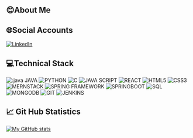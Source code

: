 ## 😊About Me
## 🌐Social Accounts
[![LinkedIn](https://img.shields.io/badge/LinkedIN-lightblue.svg?style=for-the-badge)](https://www.linkedin.com/in/srimallikaardhala)
## 💻Technical Stack
![:java JAVA](https://img.shields.io/badge/JAVA-red.svg?style=for-the-badge)
![PYTHON](https://img.shields.io/badge/PYTHON-yellow.svg?style=for-the-badge)
![C](https://img.shields.io/badge/C-green.svg?style=for-the-badge)
![JAVA SCRIPT](https://img.shields.io/badge/JAVASCRIPT-blue.svg?style=for-the-badge)
![REACT](https://img.shields.io/badge/REACT-green.svg?style=for-the-badge)
![HTML5](https://img.shields.io/badge/HTML5-lightblue.svg?style=for-the-badge)
![CSS3](https://img.shields.io/badge/CSS3-pink.svg?style=for-the-badge)
![MERNSTACK](https://img.shields.io/badge/MERNSTACK-yellow.svg?style=for-the-badge)
![SPRING FRAMEWORK](https://img.shields.io/badge/SPRING-FRAMEWORK-green.svg?style=for-the-badge)
![SPRINGBOOT](https://img.shields.io/badge/SPRINGBOOT-lightblue.svg?style=for-the-badge)
![SQL](https://img.shields.io/badge/SQL-red.svg?style=for-the-badge)
![MONGODB](https://img.shields.io/badge/MONGODB-darkblue.svg?style=for-the-badge)
![GIT](https://img.shields.io/badge/GIT-VERSION-red.svg?style=for-the-badge)
![JENKINS](https://img.shields.io/badge/JENKINS-lightblue.svg?style=for-the-badge)
## 📈 Git Hub Statistics 
[![My GitHub stats](https://github-readme-stats.vercel.app/api?username=SriMallikaArdhala&theme=dark&show_icons=true)]()



<!--
**SriMallikaArdhala/SriMallikaArdhala** is a ✨ _special_ ✨ repository because its `README.md` (this file) appears on your GitHub profile.

Here are some ideas to get you started:

- 🔭 I’m currently working on ...
- 🌱 I’m currently learning ...
- 👯 I’m looking to collaborate on ...
- 🤔 I’m looking for help with ...
- 💬 Ask me about ...
- 📫 How to reach me: ...
- 😄 Pronouns: ...
- ⚡ Fun fact: ...
-->
